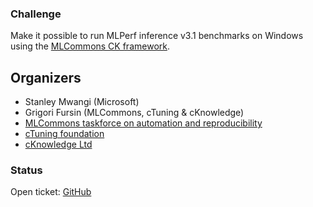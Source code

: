 ### Challenge

Make it possible to run MLPerf inference v3.1 benchmarks on Windows
using the [MLCommons CK framework](https://github.com/mlcommons/ck).

## Organizers

* Stanley Mwangi (Microsoft)
* Grigori Fursin (MLCommons, cTuning & cKnowledge)
* [MLCommons taskforce on automation and reproducibility](https://cKnowledge.org/mlcommons-taskforce)
* [cTuning foundation](https://cTuning.org)
* [cKnowledge Ltd](https://cKnowledge.org)


### Status

Open ticket: [GitHub](https://github.com/mlcommons/ck/issues/696)

